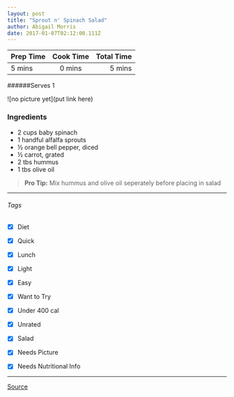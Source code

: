 ```yaml
---
layout: post
title: "Sprout n' Spinach Salad"
author: Abigail Morris
date: 2017-01-07T02:12:00.111Z
---
```


| Prep Time  | Cook Time    | Total Time  |
| ---------- |:------------:| -----------:|
| 5 mins    | 0 mins      | 5 mins     |


######Serves 1

![no picture yet](put link here)

### Ingredients

* 2 cups baby spinach
* 1 handful alfalfa sprouts
* ½ orange bell pepper, diced
* ½ carrot, grated
* 2 tbs hummus
* 1 tbs olive oil

> **Pro Tip:** Mix hummus and olive oil seperately before placing in salad

---

###### Tags
- [x] Diet
- [x] Quick
- [x] Lunch
- [x] Light
- [x] Easy
- [x] Want to Try
- [x] Under 400 cal
- [x] Unrated
- [x] Salad
- [x] Needs Picture
- [x] Needs Nutritional Info


---

[Source](http://greatist.com/health/35-quick-and-healthy-low-calorie-lunches)


